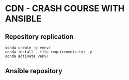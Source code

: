 # CDN - CRASH COURSE WITH ANSIBLE

## Repository replication
```
conda create -p venv/
conda install --file requirements.txt -y
conda activate venv/
```

## Ansible repository

